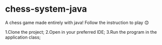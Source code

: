 # chess-system-java

A chess game made entirely with java!
Follow the instruction to play 😊

1.Clone the project; 
2.Open in your preferred IDE;
3.Run the program in the application class;

